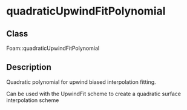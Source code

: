 # quadraticUpwindFitPolynomial 
## Class
Foam::quadraticUpwindFitPolynomial

## Description
Quadratic polynomial for upwind biased interpolation fitting.

Can be used with the UpwindFit scheme to create a quadratic surface
interpolation scheme

